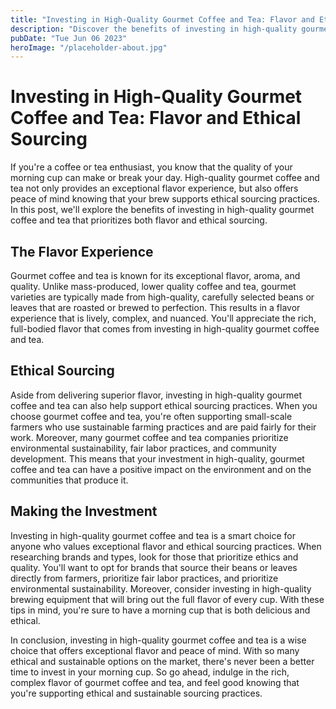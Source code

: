 ```yaml
---
title: "Investing in High-Quality Gourmet Coffee and Tea: Flavor and Ethical Sourcing"
description: "Discover the benefits of investing in high-quality gourmet coffee and tea that prioritize flavor and ethical sourcing. Learn more here."
pubDate: "Tue Jun 06 2023"
heroImage: "/placeholder-about.jpg"
---
```


# Investing in High-Quality Gourmet Coffee and Tea: Flavor and Ethical Sourcing 

If you&#39;re a coffee or tea enthusiast, you know that the quality of your morning cup can make or break your day. High-quality gourmet coffee and tea not only provides an exceptional flavor experience, but also offers peace of mind knowing that your brew supports ethical sourcing practices. In this post, we&#39;ll explore the benefits of investing in high-quality gourmet coffee and tea that prioritizes both flavor and ethical sourcing. 

## The Flavor Experience 

Gourmet coffee and tea is known for its exceptional flavor, aroma, and quality. Unlike mass-produced, lower quality coffee and tea, gourmet varieties are typically made from high-quality, carefully selected beans or leaves that are roasted or brewed to perfection. This results in a flavor experience that is lively, complex, and nuanced. You&#39;ll appreciate the rich, full-bodied flavor that comes from investing in high-quality gourmet coffee and tea. 

## Ethical Sourcing 

Aside from delivering superior flavor, investing in high-quality gourmet coffee and tea can also help support ethical sourcing practices. When you choose gourmet coffee and tea, you&#39;re often supporting small-scale farmers who use sustainable farming practices and are paid fairly for their work. Moreover, many gourmet coffee and tea companies prioritize environmental sustainability, fair labor practices, and community development. This means that your investment in high-quality, gourmet coffee and tea can have a positive impact on the environment and on the communities that produce it. 

## Making the Investment 

Investing in high-quality gourmet coffee and tea is a smart choice for anyone who values exceptional flavor and ethical sourcing practices. When researching brands and types, look for those that prioritize ethics and quality. You&#39;ll want to opt for brands that source their beans or leaves directly from farmers, prioritize fair labor practices, and prioritize environmental sustainability. Moreover, consider investing in high-quality brewing equipment that will bring out the full flavor of every cup. With these tips in mind, you&#39;re sure to have a morning cup that is both delicious and ethical. 

In conclusion, investing in high-quality gourmet coffee and tea is a wise choice that offers exceptional flavor and peace of mind. With so many ethical and sustainable options on the market, there&#39;s never been a better time to invest in your morning cup. So go ahead, indulge in the rich, complex flavor of gourmet coffee and tea, and feel good knowing that you&#39;re supporting ethical and sustainable sourcing practices.